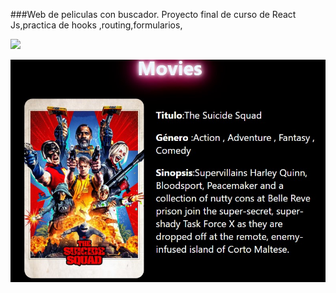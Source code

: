 ###Web de peliculas con buscador.
Proyecto final de curso de React Js,practica de hooks ,routing,formularios,

![](src/img/movie.gif)


![](src/img/moviedos.jpg)
